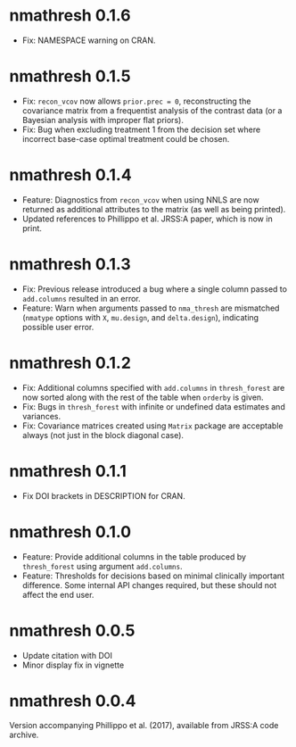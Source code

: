 # nmathresh 0.1.6

* Fix: NAMESPACE warning on CRAN.

# nmathresh 0.1.5

* Fix: `recon_vcov` now allows `prior.prec = 0`, reconstructing the covariance matrix from a frequentist analysis of the contrast data (or a Bayesian analysis with improper flat priors).
* Fix: Bug when excluding treatment 1 from the decision set where incorrect base-case optimal treatment could be chosen.

# nmathresh 0.1.4

* Feature: Diagnostics from `recon_vcov` when using NNLS are now returned as additional attributes to the matrix (as well as being printed).
* Updated references to Phillippo et al. JRSS:A paper, which is now in print.

# nmathresh 0.1.3

* Fix: Previous release introduced a bug where a single column passed to `add.columns` resulted in an error.
* Feature: Warn when arguments passed to `nma_thresh` are mismatched (`nmatype` options with `X`, `mu.design`, and `delta.design`), indicating possible user error.

# nmathresh 0.1.2

* Fix: Additional columns specified with `add.columns` in `thresh_forest` are now sorted along with the rest of the table when `orderby` is given.
* Fix: Bugs in `thresh_forest` with infinite or undefined data estimates and variances.
* Fix: Covariance matrices created using `Matrix` package are acceptable always (not just in the block diagonal case).

# nmathresh 0.1.1

* Fix DOI brackets in DESCRIPTION for CRAN.

# nmathresh 0.1.0

* Feature: Provide additional columns in the table produced by `thresh_forest` using argument `add.columns`.
* Feature: Thresholds for decisions based on minimal clinically important difference. Some internal API changes required, but these should not affect the end user.

# nmathresh 0.0.5

* Update citation with DOI
* Minor display fix in vignette

# nmathresh 0.0.4

Version accompanying Phillippo et al. (2017), available from JRSS:A code archive.
